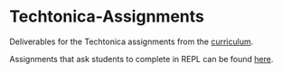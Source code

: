 # Techtonica-Assignments	

Deliverables for the Techtonica assignments from the [curriculum](https://github.com/Techtonica/curriculum).

Assignments that ask students to complete in REPL can be found [here](https://repl.it/@lisaau).